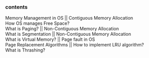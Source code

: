 ### contents

Memory Management in OS || Contiguous Memory Allocation  
How OS manages Free Space?  
What is Paging? || Non-Contiguous Memory Allocation  
What is Segmentation || Non-Contiguous Memory Allocation  
What is Virtual Memory? || Page fault in OS  
Page Replacement Algorithms || How to implement LRU algorithm?  
What is Thrashing?
